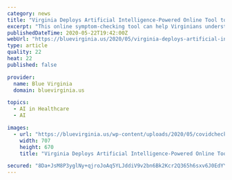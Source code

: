 ```yaml
---
category: news
title: "Virginia Deploys Artificial Intelligence-Powered Online Tool to Help Virginians Self-Screen for COVID-19"
excerpt: "This online symptom-checking tool can help Virginians understand their personal risk for COVID-19 and get recommendations about what to do next from the safety of their homes. As we work to flatten the curve in our Commonwealth,"
publishedDateTime: 2020-05-22T19:42:00Z
webUrl: "https://bluevirginia.us/2020/05/virginia-deploys-artificial-intelligence-powered-online-tool-to-help-virginians-self-screen-for-covid-19"
type: article
quality: 22
heat: 22
published: false

provider:
  name: Blue Virginia
  domain: bluevirginia.us

topics:
  - AI in Healthcare
  - AI

images:
  - url: "https://bluevirginia.us/wp-content/uploads/2020/05/covidcheck.jpg"
    width: 707
    height: 670
    title: "Virginia Deploys Artificial Intelligence-Powered Online Tool to Help Virginians Self-Screen for COVID-19"

secured: "8Da+JsM8P3yglNy+qjroJoAq5YLJddiV9v2bn6Bk2Kcr2Q365h6sxv6J0EdYYnSpjiatBduu47uQYQYxcHULzIFnRd2DcnsJOplrGp03487QKho9E7wpXGhOY+/+wraWhnTE+6R8yGhrlu+e3CthoBorZ7cTrn983AEXIUbhADOP6z2C1yS9QlOPT08HrnKS7czgdiu+RRksV0bl1wiOeRCHgJvIJaf1OOtXxMEX6MEymoVDJR/wmrgJxVttENNuZ1uSa/8KCruRJNyg81a873x8uzfkjz92AEHypCBzlutcLUfSD3OhLr2msJb9bAF593typM6fLI6TRhBGrkAeuHnimWRBeXJ4EuBMGCI24ndJELQAOOUYBNeuOGidFsobvlbIu/fJRn05GwdcwbRmEkFpgnjhewB4WQ7VWv8KA5LiqZ6MwAZJsDP5qjWRR221WgghrJirXBU3QDKnY/HYWsXhvFV0c7yW6P8cpi3cPDQ=;5d83rah/PifRYiZZm/V3Eg=="
---
```


